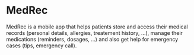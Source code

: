 # MedRec

MedRec is a mobile app that helps patients store and access their medical records (personal details, allergies, treatement history, ...), manage their medications (reminders, dosages, ...) and also get help for emergency cases (tips, emergency call).
